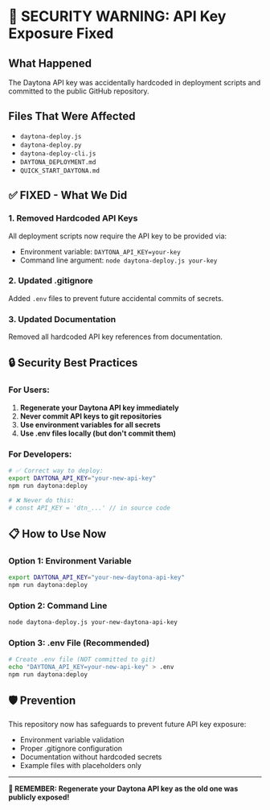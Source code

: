 # 🚨 SECURITY WARNING: API Key Exposure Fixed

## What Happened
The Daytona API key was accidentally hardcoded in deployment scripts and committed to the public GitHub repository.

## Files That Were Affected
- `daytona-deploy.js`
- `daytona-deploy.py` 
- `daytona-deploy-cli.js`
- `DAYTONA_DEPLOYMENT.md`
- `QUICK_START_DAYTONA.md`

## ✅ FIXED - What We Did

### 1. Removed Hardcoded API Keys
All deployment scripts now require the API key to be provided via:
- Environment variable: `DAYTONA_API_KEY=your-key`
- Command line argument: `node daytona-deploy.js your-key`

### 2. Updated .gitignore
Added `.env` files to prevent future accidental commits of secrets.

### 3. Updated Documentation
Removed all hardcoded API key references from documentation.

## 🔒 Security Best Practices

### For Users:
1. **Regenerate your Daytona API key immediately**
2. **Never commit API keys to git repositories**
3. **Use environment variables for all secrets**
4. **Use .env files locally (but don't commit them)**

### For Developers:
```bash
# ✅ Correct way to deploy:
export DAYTONA_API_KEY="your-new-api-key"
npm run daytona:deploy

# ❌ Never do this:
# const API_KEY = 'dtn_...' // in source code
```

## 📋 How to Use Now

### Option 1: Environment Variable
```bash
export DAYTONA_API_KEY="your-new-daytona-api-key"
npm run daytona:deploy
```

### Option 2: Command Line
```bash
node daytona-deploy.js your-new-daytona-api-key
```

### Option 3: .env File (Recommended)
```bash
# Create .env file (NOT committed to git)
echo "DAYTONA_API_KEY=your-new-api-key" > .env
npm run daytona:deploy
```

## 🛡️ Prevention
This repository now has safeguards to prevent future API key exposure:
- Environment variable validation
- Proper .gitignore configuration  
- Documentation without hardcoded secrets
- Example files with placeholders only

---

**🔑 REMEMBER: Regenerate your Daytona API key as the old one was publicly exposed!** 
